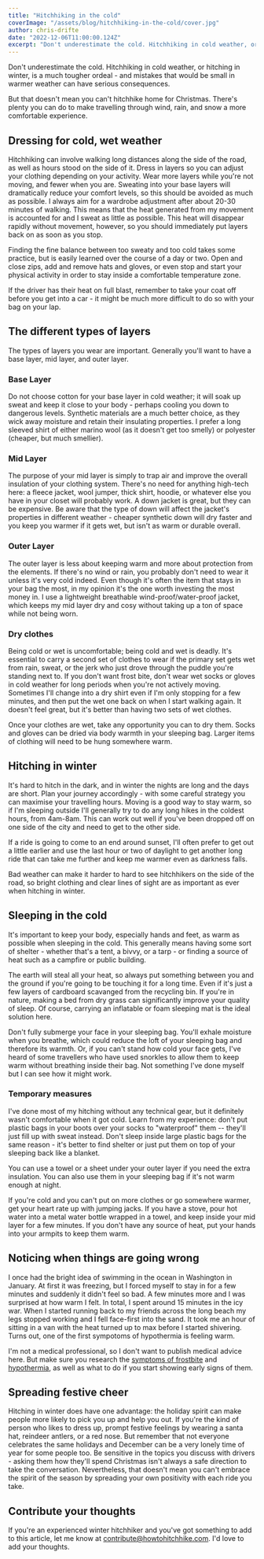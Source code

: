 ```yaml
---
title: "Hitchhiking in the cold"
coverImage: "/assets/blog/hitchhiking-in-the-cold/cover.jpg"
author: chris-drifte
date: "2022-12-06T11:00:00.124Z"
excerpt: "Don't underestimate the cold. Hitchhiking in cold weather, or hitching in winter, is a much tougher ordeal - and mistakes that would be small in warmer weather can have serious consequences."
---
```


Don't underestimate the cold. Hitchhiking in cold weather, or hitching in winter, is a much tougher ordeal - and mistakes that would be small in warmer weather can have serious consequences.

But that doesn't mean you can't hitchhike home for Christmas. There's plenty you can do to make travelling through wind, rain, and snow a more comfortable experience.

## Dressing for cold, wet weather

Hitchhiking can involve walking long distances along the side of the road, as well as hours stood on the side of it. Dress in layers so you can adjust your clothing depending on your activity. Wear more layers while you're not moving, and fewer when you are. Sweating into your base layers will dramatically reduce your comfort levels, so this should be avoided as much as possible. I always aim for a wardrobe adjustment after about 20-30 minutes of walking. This means that the heat generated from my movement is accounted for and I sweat as little as possible. This heat will disappear rapidly without movement, however, so you should immediately put layers back on as soon as you stop.

Finding the fine balance between too sweaty and too cold takes some practice, but is easily learned over the course of a day or two. Open and close zips, add and remove hats and gloves, or even stop and start your physical activity in order to stay inside a comfortable temperature zone.

If the driver has their heat on full blast, remember to take your coat off before you get into a car - it might be much more difficult to do so with your bag on your lap.

## The different types of layers

The types of layers you wear are important. Generally you'll want to have a base layer, mid layer, and outer layer.

### Base Layer

Do not choose cotton for your base layer in cold weather; it will soak up sweat and keep it close to your body - perhaps cooling you down to dangerous levels. Synthetic materials are a much better choice, as they wick away moisture and retain their insulating properties. I prefer a long sleeved shirt of either marino wool (as it doesn't get too smelly) or polyester (cheaper, but much smellier).

### Mid Layer

The purpose of your mid layer is simply to trap air and improve the overall insulation of your clothing system. There's no need for anything high-tech here: a fleece jacket, wool jumper, thick shirt, hoodie, or whatever else you have in your closet will probably work. A down jacket is great, but they can be expensive. Be aware that the type of down will affect the jacket's properties in different weather - cheaper synthetic down will dry faster and you keep you warmer if it gets wet, but isn't as warm or durable overall.

### Outer Layer

The outer layer is less about keeping warm and more about protection from the elements. If there's no wind or rain, you probably don't need to wear it unless it's very cold indeed. Even though it's often the item that stays in your bag the most, in my opinion it's the one worth investing the most money in. I use a lightweight breathable wind-proof/water-proof jacket, which keeps my mid layer dry and cosy without taking up a ton of space while not being worn.

### Dry clothes

Being cold or wet is uncomfortable; being cold and wet is deadly. It's essential to carry a second set of clothes to wear if the primary set gets wet from rain, sweat, or the jerk who just drove through the puddle you're standing next to. If you don't want frost bite, don't wear wet socks or gloves in cold weather for long periods when you're not actively moving. Sometimes I'll change into a dry shirt even if I'm only stopping for a few minutes, and then put the wet one back on when I start walking again. It doesn't feel great, but it's better than having two sets of wet clothes.

Once your clothes are wet, take any opportunity you can to dry them. Socks and gloves can be dried via body warmth in your sleeping bag. Larger items of clothing will need to be hung somewhere warm.

## Hitching in winter

It's hard to hitch in the dark, and in winter the nights are long and the days are short. Plan your journey accordingly - with some careful strategy you can maximise your travelling hours. Moving is a good way to stay warm, so if I'm sleeping outside I'll generally try to do any long hikes in the coldest hours, from 4am-8am. This can work out well if you've been dropped off on one side of the city and need to get to the other side.

If a ride is going to come to an end around sunset, I'll often prefer to get out a little earlier and use the last hour or two of daylight to get another long ride that can take me further and keep me warmer even as darkness falls.

Bad weather can make it harder to hard to see hitchhikers on the side of the road, so bright clothing and clear lines of sight are as important as ever when hitching in winter.

## Sleeping in the cold

It's important to keep your body, especially hands and feet, as warm as possible when sleeping in the cold. This generally means having some sort of shelter - whether that's a tent, a bivvy, or a tarp - or finding a source of heat such as a campfire or public building.

The earth will steal all your heat, so always put something between you and the ground if you're going to be touching it for a long time. Even if it's just a few layers of cardboard scavanged from the recycling bin. If you're in nature, making a bed from dry grass can significantly improve your quality of sleep. Of course, carrying an inflatable or foam sleeping mat is the ideal solution here.

Don't fully submerge your face in your sleeping bag. You'll exhale moisture when you breathe, which could reduce the loft of your sleeping bag and therefore its warmth. Or, if you can't stand how cold your face gets, I've heard of some travellers who have used snorkles to allow them to keep warm without breathing inside their bag. Not something I've done myself but I can see how it might work.

### Temporary measures

I've done most of my hitching without any technical gear, but it definitely wasn't comfortable when it got cold. Learn from my experience: don't put plastic bags in your boots over your socks to "waterproof" them -- they'll just fill up with sweat instead. Don't sleep inside large plastic bags for the same reason - it's better to find shelter or just put them on top of your sleeping back like a blanket.

You can use a towel or a sheet under your outer layer if you need the extra insulation. You can also use them in your sleeping bag if it's not warm enough at night.

If you're cold and you can't put on more clothes or go somewhere warmer, get your heart rate up with jumping jacks. If you have a stove, pour hot water into a metal water bottle wrapped in a towel, and keep inside your mid layer for a few minutes. If you don't have any source of heat, put your hands into your armpits to keep them warm.

## Noticing when things are going wrong

I once had the bright idea of swimming in the ocean in Washington in January. At first it was freezing, but I forced myself to stay in for a few minutes and suddenly it didn't feel so bad. A few minutes more and I was surprised at how warm I felt. In total, I spent around 15 minutes in the icy war. When I started running back to my friends across the long beach my legs stopped working and I fell face-first into the sand. It took me an hour of sitting in a van with the heat turned up to max before I started shivering. Turns out, one of the first sympotoms of hypothermia is feeling warm.

I'm not a medical professional, so I don't want to publish medical advice here. But make sure you research the [symptoms of frostbite](https://www.nhs.uk/conditions/frostbite/symptoms/) and [hypothermia](https://www.nhs.uk/conditions/hypothermia/), as well as what to do if you start showing early signs of them.

## Spreading festive cheer

Hitching in winter does have one advantage: the holiday spirit can make people more likely to pick you up and help you out. If you're the kind of person who likes to dress up, prompt festive feelings by wearing a santa hat, reindeer antlers, or a red nose. But remember that not everyone celebrates the same holidays and December can be a very lonely time of year for some people too. Be sensitive in the topics you discuss with drivers - asking them how they'll spend Christmas isn't always a safe direction to take the conversation. Nevertheless, that doesn't mean you can't embrace the spirit of the season by spreading your own positivity with each ride you take.

## Contribute your thoughts

If you're an experienced winter hitchhiker and you've got something to add to this article, let me know at [contribute@howtohitchhike.com](mailto:contribute@howtohitchhike.com). I'd love to add your thoughts.
